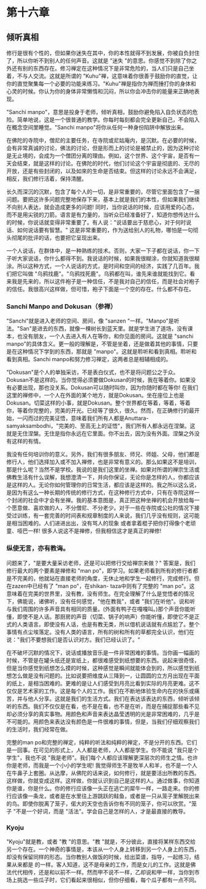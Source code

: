 # 第十六章
## 倾听真相
修行是很有个性的，但如果你迷失在其中，你的本性就得不到发展，你被自负封住了，所以你听不到别人的任何声音。这就是 "迷失 "的意思。你感觉不到除了你之外还有别的东西存在。修习禅定在这种情况下是非常危险的，当人们只是自己坐着，不与人交流。这就是所谓的 "Kuhu"禅，这意味着你很善于鼓励你的直觉，让你的直觉聚集每一个必要的功能来练习。"Kuhu"禅是指你为禅而捶打你的身体和心灵的时候。你认为你的身体非常懒惰和沉闷，所以你会冲击你的能量来正确地表现。

"Sanchi manpo"，意思是投身于老师，倾听真相，鼓励你避免陷入自负状态的危险。简单地说，这是一个很普通的教学。你每时每刻都会完全更新自己，不会陷入在概念空间里睡觉。"Sanchi manpo"将你从任何一种身份陷阱中解放出来。

在佛陀的寺院中，僧尼的主要任务，在寺院或尼姑庵内，是沉默。在必要的时候，会有非常真诚的讨论，佛法的讨论，但是形而上的讨论是被禁止的，因为这种讨论是无止境的，会成为一个僧团分离的理由。例如，这个世界、这个宇宙，是否有一天会结束，就是这样的讨论。在佛陀的时代，他们讨论这个宇宙是彻底的、无尽的开放，还是有些封闭的，以及如來的生命是否结束。但这样的讨论永远不会满足，相反，我们修行活着，保持清醒。

长久而深沉的沉默，包含了每个人的一切，是非常重要的，尽管它里面包含了一捆问题。要把这许多问题完整地保存下来，基本上就是我们的本性，但如果我们继续不向别人表达，就会造成更多的问题! 同时，当你说话的时候，应该用爱的心态，而不是用尖锐的刀箭。语言是有力量的，当听众已经准备好了，知道你想传达什么的时候，你说话就变得非常重要了。有人说："说话要出于慈悲心，对于何时说话、如何说话要有智慧。" 这是非常重要的，作为送给别人的礼物，哪怕是一句彻头彻尾的批评的话，也要把它呈现出来。

一个人说话，在群体中，是一种熟练的技术。否则，大家一下子都在说话，你一下子听大家说话，你什么都得不到。我说话的时候，如果我很糊涂，你就知道我很糊涂。所以这种方式，一个人说话的方式，是时间和空间的经济，实践了几百年。我们把它叫做 "乌鸦找鹿"。"乌鸦找死鹿"。乌鸦都在叫，谁先来谁就能找到它。看来我是先来的，所以这件袍子是一种信任，不是我对自己的信任，而是社会对袍子的信任。我很高兴这样做，但可惜，袍子下面是一个空的存在。什么都不存在。

### Sanchi Manpo and Dokusan（参禅）
"Sanchi"就是进入老师的空间、房间，像 "sanzen "一样。"Manpo"是听法。"San"是进去的东西，就像一棵树长到蓝天里。就是学生进了道场，没有课本，也没有朋友，一个人去进入有人在等你，和你见面的房间。这就是 "sanchi manpo"的具体含义。更一般的理解是，不管是坐着，还是做着其他的事情，只要是在这种情况下学到的东西，那就是 "manpo"。这就是聆听和看到真相。聆听和看到真相。Sanchi manpo和努力修习禅定，这两者总是相辅相成的。

"Dokusan"是个人的单独采访，不是表白仪式，也不是将问题公之于众。Dokusan不是这样的。当你觉得必须要做Dokusan的时候，我在等着你。如果没有必要出现，那也没关系。Dokusan可以随时叫你，因为你随时都在等你! 在我们这里的禅修中，一个人在外面的某个地方，就是Dokusan。坐在座位上也是Dokusan。切菜这样的小事，就是Dokusan。整个世界都在等着，等着，等着你，等着你完整的，完美的开光。已经等了很久，很久。然而，在正确修行的最开始，一闪而过的完美证悟，意味着我们所有人都是Anuttara-samyaksambodhi，"完美的、至高无上的证悟"，我们所有人都永远在涅槃。这就是无住涅槃。无住是指你永远在它里面。你不出去，因为没有外面。涅槃之外没有这样的有情。

我没有任何培训你的意义。另外，我们有很多朋友、师兄、师姐、父母，他们都是修行人，他们选择加入或不加入禅修，也是非常有意义的。那么如果这不是培训，那是什么呢？当然不是学校。我说的是我们这里的坐禅。如果对所谓的禅宗生活或佛教生活有什么误解，我想澄清一下，并向你保证，无论你是怎样的人，你都应该是这样的人。无论你如何管理你的日常生活，都应该是这样的。我之所以这么说，是因为有这么一种长期的传统的修行方式，在这种修行方式中，只有在寺院这样一个封闭的社会中才会有坐禅。我的基本意图是，真正把这种坐禅的机会开放给每一个愿意做、喜欢做的人，不分僧尼、不分老少。对于一些在寺院或公社的情况下接受过训练，有一套完善的时间表和规章制度的人来说，我们几乎没有规则，这可能是相当困难的。人们进进出出，没有骂人的现象 或者拿着棍子把你打得像个老顽童、哑巴一样! 很多人说这不是禅修，但我相信这才是真正的禅修!

### 纵使无言，亦有教诲。
问题来了，"是要大量采访老师，还是可以把修行交给禅宗来做？" 答案是，我们修行最大的两个要素是禅修和 "man po"，即学习。如果老师看到所有的修行者都是不完美的，他就站在直接老师的角度，无休止地和学生一起修行，完成修行。但在zazen中已经有了 "man po"，在shikan- taza中则有了完整的 "man po"。这意味着在完美的世界里，没有教，没有师生。在完全理解了什么是觉悟者的情况下，佛能说，诸佛听，没有任何感觉，"他在教我"，或者 "我们在听他"。说和听与我们周围的许多声音具有相同的质量。(外面有鸭子在嘎嘎叫。)那个声音你能听懂，即使不是人话。那厨房的声音（切菜、锅子的响声）你能听懂，即使它不是正式的人类语言。即使没有人话，也是有教无类，所以借机说话就有点尴尬了。整个事情有点尘埃落定。没有人类的语言，所有的树和所有的草都完全认识，他们在说："我们不要想我们是否认识对方。我们已经认识了。"

在不破坏沉默的情况下，说话或播放音乐是一件非常困难的事情。当你画一幅画的时候，不管是在罐头纸还是宣纸上，都很难感受到纸想要的东西。说起来很奇怪，但是当你感觉到纸想怎么摸的时候，这种感觉是瞬间就能体会到的，所以感觉到纸想怎么做是没有问题的。比如说要把维度从三降到一，让圆圆的立方月出现在平面的纸上，是相当困难的。更难的是让人们感受到月亮比看到实际的月亮更难。这不仅仅是艺术家的工作。这是每个人的工作。我们在不断地体验生命内在的快乐或痛苦，并与他人分享。这就是我们的生活方式。我们在表达该表达的东西，倾听该倾听的东西。我们不仅仅是在看，也不是在看，也不是在听，而是在捕捉那些看不见却必须分享的真实事物。用颜色和声音来表达晶莹透明的光是非常困难的，几乎是不可能的。用颜色来表达没有颜色是一件很难的事情，但是，当我们仔细观察我们的生活时，我们经常在做。

完整的man po和完整的禅定，纯粹的听法和纯粹的禅定，不是分开的东西。它们是一回事。在可见的形式上，人人都是老师，人人都是学生。你不能说 "我只是个学生"，我也不说 "我是老师"。我们每个人都应该理解更深层次的师生之情。也许你是老师，而我是一个小小的学生呢! 我觉得师生不是牧羊人和羊，也不是一个人在牛鼻子上套圈。从达摩，从佛陀的话来说，如何修行，就是要活出所教的东西。这样做，你就变成这样。这样做，你就认识到自己是这样的人。通过做事，你知道你是谁，你是什么。你的修行应该像一头正在逃亡的犀牛一样，一路走来。你的修行应该像一条龙，或者是在水里往上游跳跃的鲑鱼，或者是一只从笼子里解脱出来的鸟。即使你脱离了笼子，偌大的天空也告诉你有不同的笼子，你可以欣赏。"笼子 "不是一个好词，而是 "活法"。学会自己是怎样的人，才是最直接的教导。

### Kyoju
"Kyoju"就是教，或者 "教 "的意思。"教 "就是，不分彼此，直接将某样东西交给另一个存在。一个神奇的事情是，本该从一个人身上转移到另一个人身上的东西，却没有保留同样的形态。当你教别人做饭的时候，给出菜谱，指导，一起练习，结果从来都是 的一样。客人知道，这不是母亲的工作，而是女儿的工作。这就是佛法代代相传，还是和以前不一样。然而甲不说不一样，乙却说和甲一样，当你到市场上挑选一些瓜子时，它们看起来很相似，但你仔细看，每个瓜子都有一点不同。
